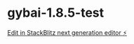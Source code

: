 # gybai-1.8.5-test

[Edit in StackBlitz next generation editor ⚡️](https://stackblitz.com/~/github.com/mr-gyb/gybai-1.8.5-test)